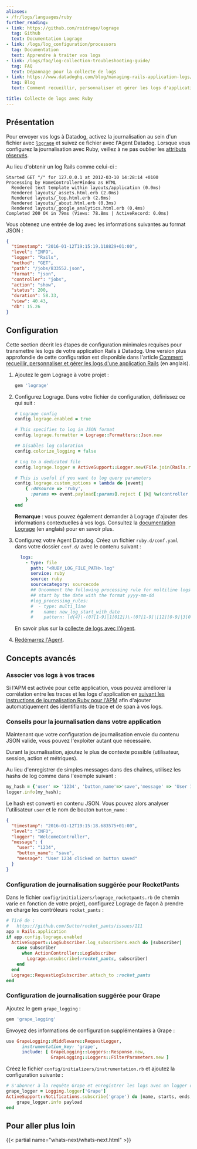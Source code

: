 ```yaml
---
aliases:
- /fr/logs/languages/ruby
further_reading:
- link: https://github.com/roidrage/lograge
  tag: Github
  text: Documentation Lograge
- link: /logs/log_configuration/processors
  tag: Documentation
  text: Apprendre à traiter vos logs
- link: /logs/faq/log-collection-troubleshooting-guide/
  tag: FAQ
  text: Dépannage pour la collecte de logs
- link: https://www.datadoghq.com/blog/managing-rails-application-logs/
  tag: Blog
  text: Comment recueillir, personnaliser et gérer les logs d'applications Rails

title: Collecte de logs avec Ruby
---
```


## Présentation

Pour envoyer vos logs à Datadog, activez la journalisation au sein d'un fichier avec [`lograge`][1] et suivez ce fichier avec l'Agent Datadog. Lorsque vous configurez la journalisation avec Ruby, veillez à ne pas oublier les [attributs réservés][2].

Au lieu d'obtenir un log Rails comme celui-ci :

```text
Started GET "/" for 127.0.0.1 at 2012-03-10 14:28:14 +0100
Processing by HomeController#index as HTML
  Rendered text template within layouts/application (0.0ms)
  Rendered layouts/_assets.html.erb (2.0ms)
  Rendered layouts/_top.html.erb (2.6ms)
  Rendered layouts/_about.html.erb (0.3ms)
  Rendered layouts/_google_analytics.html.erb (0.4ms)
Completed 200 OK in 79ms (Views: 78.8ms | ActiveRecord: 0.0ms)
```

Vous obtenez une entrée de log avec les informations suivantes au format JSON :

```json
{
  "timestamp": "2016-01-12T19:15:19.118829+01:00",
  "level": "INFO",
  "logger": "Rails",
  "method": "GET",
  "path": "/jobs/833552.json",
  "format": "json",
  "controller": "jobs",
  "action": "show",
  "status": 200,
  "duration": 58.33,
  "view": 40.43,
  "db": 15.26
}
```

## Configuration

Cette section décrit les étapes de configuration minimales requises pour transmettre les logs de votre application Rails à Datadog. Une version plus approfondie de cette configuration est disponible dans l'article [Comment recueillir, personnaliser et gérer les logs d'une application Rails][3] (en anglais).

1. Ajoutez le gem Lograge à votre projet :

    ```ruby
    gem 'lograge'
    ```

2. Configurez Lograge. Dans votre fichier de configuration, définissez ce qui suit :

    ```ruby
    # Lograge config
    config.lograge.enabled = true

    # This specifies to log in JSON format
    config.lograge.formatter = Lograge::Formatters::Json.new

    ## Disables log coloration
    config.colorize_logging = false

    # Log to a dedicated file
    config.lograge.logger = ActiveSupport::Logger.new(File.join(Rails.root, 'log', "#{Rails.env}.log"))

    # This is useful if you want to log query parameters
    config.lograge.custom_options = lambda do |event|
        { :ddsource => 'ruby',
          :params => event.payload[:params].reject { |k| %w(controller action).include? k }
        }
    end
    ```

    **Remarque** : vous pouvez également demander à Lograge d'ajouter des informations contextuelles à vos logs. Consultez la [documentation Lograge][4] (en anglais) pour en savoir plus.

3. Configurez votre Agent Datadog. Créez un fichier `ruby.d/conf.yaml` dans votre dossier `conf.d/` avec le contenu suivant :

    ```yaml
      logs:
        - type: file
          path: "<RUBY_LOG_FILE_PATH>.log"
          service: ruby
          source: ruby
          sourcecategory: sourcecode
          ## Uncomment the following processing rule for multiline logs if they
          ## start by the date with the format yyyy-mm-dd
          #log_processing_rules:
          #  - type: multi_line
          #    name: new_log_start_with_date
          #    pattern: \d{4}\-(0?[1-9]|1[012])\-(0?[1-9]|[12][0-9]|3[01])
    ```

    En savoir plus sur la [collecte de logs avec l'Agent][5].

4. [Redémarrez l'Agent][6].

## Concepts avancés

### Associer vos logs à vos traces

Si l'APM est activée pour cette application, vous pouvez améliorer la corrélation entre les traces et les logs d'application en [suivant les instructions de journalisation Ruby pour l'APM][7] afin d'ajouter automatiquement des identifiants de trace et de span à vos logs.

### Conseils pour la journalisation dans votre application

Maintenant que votre configuration de journalisation envoie du contenu JSON valide, vous pouvez l'exploiter autant que nécessaire.

Durant la journalisation, ajoutez le plus de contexte possible (utilisateur, session, action et métriques).

Au lieu d'enregistrer de simples messages dans des chaînes, utilisez les hashs de log comme dans l'exemple suivant :

```ruby
my_hash = {'user' => '1234', 'button_name'=>'save','message' => 'User 1234 clicked on button saved'};
logger.info(my_hash);
```

Le hash est converti en contenu JSON. Vous pouvez alors analyser l'utilisateur `user` et le nom de bouton `button_name` :

```json
{
  "timestamp": "2016-01-12T19:15:18.683575+01:00",
  "level": "INFO",
  "logger": "WelcomeController",
  "message": {
    "user": "1234",
    "button_name": "save",
    "message": "User 1234 clicked on button saved"
  }
}
```

### Configuration de journalisation suggérée pour RocketPants

Dans le fichier `config/initializers/lograge_rocketpants.rb` (le chemin varie en fonction de votre projet), configurez Lograge de façon à prendre en charge les contrôleurs `rocket_pants` :

```ruby
# Tiré de :
#   https://github.com/Sutto/rocket_pants/issues/111
app = Rails.application
if app.config.lograge.enabled
  ActiveSupport::LogSubscriber.log_subscribers.each do |subscriber|
    case subscriber
      when ActionController::LogSubscriber
        Lograge.unsubscribe(:rocket_pants, subscriber)
    end
  end
  Lograge::RequestLogSubscriber.attach_to :rocket_pants
end
```

### Configuration de journalisation suggérée pour Grape

Ajoutez le gem `grape_logging` :

```ruby
gem 'grape_logging'
```

Envoyez des informations de configuration supplémentaires à Grape :

```ruby
use GrapeLogging::Middleware::RequestLogger,
      instrumentation_key: 'grape',
      include: [ GrapeLogging::Loggers::Response.new,
                 GrapeLogging::Loggers::FilterParameters.new ]
```

Créez le fichier `config/initializers/instrumentation.rb` et ajoutez la configuration suivante :

```ruby
# S'abonner à la requête Grape et enregistrer les logs avec un logger dédié à Grape
grape_logger = Logging.logger['Grape']
ActiveSupport::Notifications.subscribe('grape') do |name, starts, ends, notification_id, payload|
    grape_logger.info payload
end
```

## Pour aller plus loin

{{< partial name="whats-next/whats-next.html" >}}

[1]: https://github.com/roidrage/lograge
[2]: /fr/logs/log_configuration/attributes_naming_convention/#reserved-attributes
[3]: https://www.datadoghq.com/blog/managing-rails-application-logs
[4]: https://github.com/roidrage/lograge#installation
[5]: /fr/agent/logs/
[6]: /fr/agent/guide/agent-commands/#restart-the-agent
[7]: /fr/tracing/connect_logs_and_traces/ruby/
